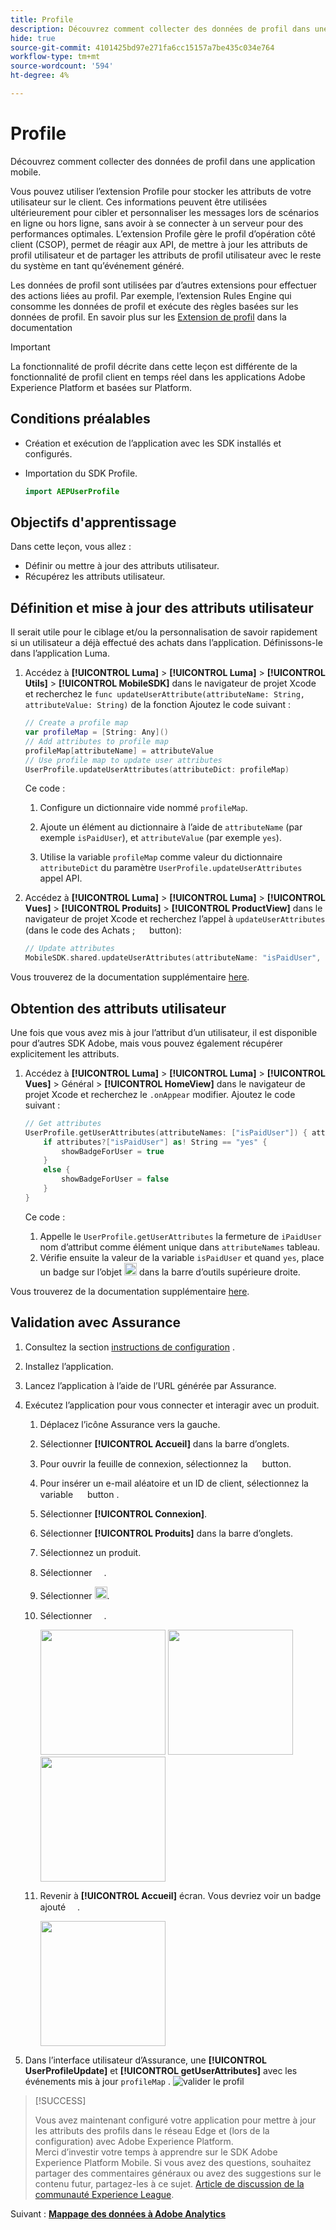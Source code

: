 ```yaml
---
title: Profile
description: Découvrez comment collecter des données de profil dans une application mobile.
hide: true
source-git-commit: 4101425bd97e271fa6cc15157a7be435c034e764
workflow-type: tm+mt
source-wordcount: '594'
ht-degree: 4%

---
```


# Profile

Découvrez comment collecter des données de profil dans une application mobile.

Vous pouvez utiliser l’extension Profile pour stocker les attributs de votre utilisateur sur le client. Ces informations peuvent être utilisées ultérieurement pour cibler et personnaliser les messages lors de scénarios en ligne ou hors ligne, sans avoir à se connecter à un serveur pour des performances optimales. L’extension Profile gère le profil d’opération côté client (CSOP), permet de réagir aux API, de mettre à jour les attributs de profil utilisateur et de partager les attributs de profil utilisateur avec le reste du système en tant qu’événement généré.

Les données de profil sont utilisées par d’autres extensions pour effectuer des actions liées au profil. Par exemple, l’extension Rules Engine qui consomme les données de profil et exécute des règles basées sur les données de profil. En savoir plus sur les [Extension de profil](https://developer.adobe.com/client-sdks/documentation/profile/) dans la documentation

>[!IMPORTANT]
>
>La fonctionnalité de profil décrite dans cette leçon est différente de la fonctionnalité de profil client en temps réel dans les applications Adobe Experience Platform et basées sur Platform.


## Conditions préalables

* Création et exécution de l’application avec les SDK installés et configurés.
* Importation du SDK Profile.

  ```swift
  import AEPUserProfile
  ```

## Objectifs d&#39;apprentissage

Dans cette leçon, vous allez :

* Définir ou mettre à jour des attributs utilisateur.
* Récupérez les attributs utilisateur.


## Définition et mise à jour des attributs utilisateur

Il serait utile pour le ciblage et/ou la personnalisation de savoir rapidement si un utilisateur a déjà effectué des achats dans l’application. Définissons-le dans l’application Luma.

1. Accédez à **[!UICONTROL Luma]** > **[!UICONTROL Luma]** > **[!UICONTROL Utils]** >  **[!UICONTROL MobileSDK]** dans le navigateur de projet Xcode et recherchez le `func updateUserAttribute(attributeName: String, attributeValue: String)` de la fonction Ajoutez le code suivant :

   ```swift
   // Create a profile map
   var profileMap = [String: Any]()
   // Add attributes to profile map
   profileMap[attributeName] = attributeValue
   // Use profile map to update user attributes
   UserProfile.updateUserAttributes(attributeDict: profileMap)
   ```

   Ce code :

   1. Configure un dictionnaire vide nommé `profileMap`.

   1. Ajoute un élément au dictionnaire à l’aide de `attributeName` (par exemple `isPaidUser`), et `attributeValue` (par exemple `yes`).

   1. Utilise la variable `profileMap` comme valeur du dictionnaire `attributeDict` du paramètre `UserProfile.updateUserAttributes` appel API.

1. Accédez à **[!UICONTROL Luma]** > **[!UICONTROL Luma]** > **[!UICONTROL Vues]** > **[!UICONTROL Produits]** > **[!UICONTROL ProductView]** dans le navigateur de projet Xcode et recherchez l’appel à `updateUserAttributes` (dans le code des Achats ; <img src="assets/purchase.png" width="15" /> button):

   ```swift
   // Update attributes
   MobileSDK.shared.updateUserAttributes(attributeName: "isPaidUser", attributeValue: "yes")
   ```

Vous trouverez de la documentation supplémentaire [here](https://developer.adobe.com/client-sdks/documentation/profile/api-reference/#updateuserattribute).

## Obtention des attributs utilisateur

Une fois que vous avez mis à jour l’attribut d’un utilisateur, il est disponible pour d’autres SDK Adobe, mais vous pouvez également récupérer explicitement les attributs.

1. Accédez à **[!UICONTROL Luma]** > **[!UICONTROL Luma]** > **[!UICONTROL Vues]** > Général > **[!UICONTROL HomeView]** dans le navigateur de projet Xcode et recherchez le `.onAppear` modifier. Ajoutez le code suivant :

   ```swift
   // Get attributes
   UserProfile.getUserAttributes(attributeNames: ["isPaidUser"]) { attributes, error in
       if attributes?["isPaidUser"] as! String == "yes" {
           showBadgeForUser = true
       }
       else {
           showBadgeForUser = false
       }
   }
   ```

   Ce code :

   1. Appelle le `UserProfile.getUserAttributes` la fermeture de `iPaidUser` nom d’attribut comme élément unique dans `attributeNames` tableau.
   1. Vérifie ensuite la valeur de la variable `isPaidUser` et quand `yes`, place un badge sur l’objet <img src="assets/paiduser.png" width="20" /> dans la barre d’outils supérieure droite.

Vous trouverez de la documentation supplémentaire [here](https://developer.adobe.com/client-sdks/documentation/profile/api-reference/#getuserattributes).

## Validation avec Assurance

1. Consultez la section [instructions de configuration](assurance.md) .
1. Installez l’application.
1. Lancez l’application à l’aide de l’URL générée par Assurance.
1. Exécutez l’application pour vous connecter et interagir avec un produit.

   1. Déplacez l’icône Assurance vers la gauche.
   1. Sélectionner **[!UICONTROL Accueil]** dans la barre d’onglets.
   1. Pour ouvrir la feuille de connexion, sélectionnez la <img src="assets/login.png" width="15" /> button.
   1. Pour insérer un e-mail aléatoire et un ID de client, sélectionnez la variable <img src="assets/insert.png" width="15" /> button .
   1. Sélectionner **[!UICONTROL Connexion]**.
   1. Sélectionner **[!UICONTROL Produits]** dans la barre d’onglets.
   1. Sélectionnez un produit.
   1. Sélectionner <img src="assets/saveforlater.png" width="15" />.
   1. Sélectionner <img src="assets/addtocart.png" width="20" />.
   1. Sélectionner <img src="assets/purchase.png" width="15" />.

      <img src="./assets/mobile-app-events-1.png" width="200"> <img src="./assets/mobile-app-events-2.png" width="200"> <img src="./assets/mobile-app-events-3.png" width="200">
   1. Revenir à **[!UICONTROL Accueil]** écran. Vous devriez voir un badge ajouté <img src="assets/person-badge-icon.png" width="15" />.

      <img src="./assets/personbadges.png" width="200">



1. Dans l’interface utilisateur d’Assurance, une **[!UICONTROL UserProfileUpdate]** et **[!UICONTROL getUserAttributes]** avec les événements mis à jour `profileMap` .
   ![valider le profil](assets/profile-validate.png)

>[!SUCCESS]
>
>Vous avez maintenant configuré votre application pour mettre à jour les attributs des profils dans le réseau Edge et (lors de la configuration) avec Adobe Experience Platform.<br/>Merci d’investir votre temps à apprendre sur le SDK Adobe Experience Platform Mobile. Si vous avez des questions, souhaitez partager des commentaires généraux ou avez des suggestions sur le contenu futur, partagez-les à ce sujet. [Article de discussion de la communauté Experience League](https://experienceleaguecommunities.adobe.com/t5/adobe-experience-platform-launch/tutorial-discussion-implement-adobe-experience-cloud-in-mobile/td-p/443796).

Suivant : **[Mappage des données à Adobe Analytics](analytics.md)**
